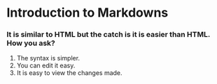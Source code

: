 # Introduction to Markdowns

### It is similar to HTML but the catch is it is easier than HTML. How you ask?
1. The syntax is simpler.
1. You can edit it easy.
1. It is easy to view the changes made.
